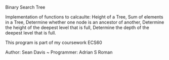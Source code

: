 Binary Search Tree

Implementation of functions to calcaulte:
Height of a Tree, Sum of elements in a Tree, Determine whether one node is an ancestor of another, Determine the height of the deepest level that is full, Determine the depth of the deepest level that is full.

This program is part of my coursework ECS60 

Author: Sean Davis ~ Programmer: Adrian S Roman
